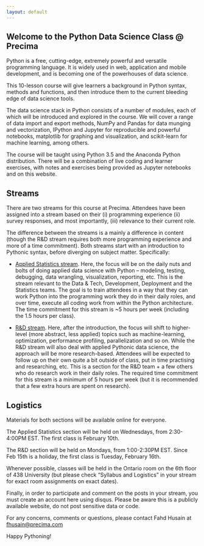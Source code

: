 ```yaml
---
layout: default
---
```


## Welcome to the Python Data Science Class @ Precima

Python is a free, cutting-edge, extremely powerful and versatile programming language. It is widely used in web, application and mobile development, and is becoming one of the powerhouses of data science.

This 10-lesson course will give learners a background in Python syntax, methods and functions, and then introduce them to the current bleeding edge of data science tools.

The data science stack in Python consists of a number of modules, each of which will be introduced and explored in the course. We will cover a range of data import and export methods, NumPy and Pandas for data munging and vectorization, IPython and Jupyter for reproducible and powerful notebooks, matplotlib for graphing and visualization, and scikit-learn for machine learning, among others.

The course will be taught using Python 3.5 and the Anaconda Python distribution. There will be a combination of live coding and learner exercises, with notes and exercises being provided as Jupyter notebooks and on this website.

## Streams

There are two streams for this course at Precima. Attendees have been assigned into a stream based on their (i) programming experience (ii) survey responses, and most importantly, (iii) relevance to their current role.

The difference between the streams is a mainly a difference in content (though the R&D stream requires both more programming experience and more of a time commitment). Both streams start with an introduction to Pythonic syntax, before diverging on subject matter. Specifically:

* [Applied Statistics stream](/pythoncourse/tag/Applied%20Statistics%20stream/). Here, the focus will be on the daily nuts and bolts of doing applied data science with Python – modeling, testing, debugging, data wrangling, visualization, reporting, etc. This is the stream relevant to the Data & Tech, Development, Deployment and the Statistics teams. The goal is to train attendees in a way that they can work Python into the programming work they do in their daily roles, and over time, execute all coding work from within the Python architecture. The time commitment for this stream is ~5 hours per week (including the 1.5 hours per class).

* [R&D stream](/pythoncourse/tag/R&D%20stream/). Here, after the introduction, the focus will shift to higher-level (more abstract, less applied) topics such as machine-learning, optimization, performance profiling, parallelization and so on. While the R&D stream will also deal with applied Pythonic data science, the approach will be more research-based. Attendees will be expected to follow up on their own quite a bit outside of class, put in time practising and researching, etc. This is a section for the R&D team + a few others who do research work in their daily roles. The required time commitment for this stream is a minimum of 5 hours per week (but it is recommended that a few extra hours are spent on research).


## Logistics

Materials for both sections will be available online for everyone.

The Applied Statistics section will be held on Wednesdays, from 2:30-4:00PM EST. The first class is February 10th.

The R&D section will be held on Mondays, from 1:00-2:30PM EST. Since Feb 15th is a holiday, the first class is Tuesday, February 16th.

Whenever possible, classes will be held in the Ontario room on the 6th floor of 438 University (but please check “Syllabus and Logistics” in your stream for exact room assignments on exact dates).

Finally, in order to participate and comment on the posts in your stream, you must create an account here using disqus. Please be aware this is a publicly available website, do not post sensitive data or code.

For any concerns, comments or questions, please contact Fahd Husain at fhusain@precima.com

Happy Pythoning!
